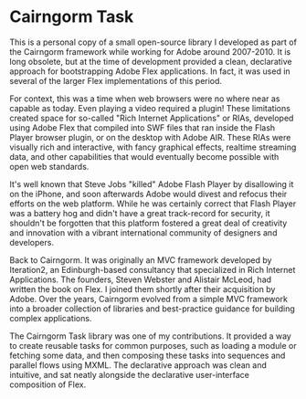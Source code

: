 # Cairngorm Task

This is a personal copy of a small open-source library I developed as part of the Cairngorm framework while working for Adobe around 2007-2010. It is long obsolete, but at the time of development provided a clean, declarative approach for bootstrapping Adobe Flex applications. In fact, it was used in several of the larger Flex implementations of this period.

For context, this was a time when web browsers were no where near as capable as today. Even playing a video required a plugin! These limitations created space for so-called "Rich Internet Applications" or RIAs, developed using Adobe Flex that compiled into SWF files that ran inside the Flash Player browser plugin, or on the desktop with Adobe AIR. These RIAs were visually rich and interactive, with fancy graphical effects, realtime streaming data, and other capabilities that would eventually become possible with open web standards.

It's well known that Steve Jobs "killed" Adobe Flash Player by disallowing it on the iPhone, and soon afterwards Adobe would divest and refocus their efforts on the web platform. While he was certainly correct that Flash Player was a battery hog and didn't have a great track-record for security, it shouldn't be forgotten that this platform fostered a great deal of creativity and innovation with a vibrant international community of designers and developers.

Back to Cairngorm. It was originally an MVC framework developed by Iteration2, an Edinburgh-based consultancy that specialized in Rich Internet Applications. The founders, Steven Webster and Alistair McLeod, had written the book on Flex. I joined them shortly after their acquisition by Adobe. Over the years, Cairngorm evolved from a simple MVC framework into a broader collection of libraries and best-practice guidance for building complex applications. 

The Cairngorm Task library was one of my contributions. It provided a way to create reusable tasks for common purposes, such as loading a module or fetching some data, and then composing these tasks into sequences and parallel flows using MXML. The declarative approach was clean and intuitive, and sat neatly alongside the declarative user-interface composition of Flex.
